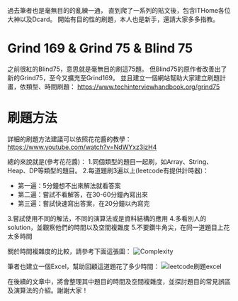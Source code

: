 過去筆者也是毫無目的的亂練一通，
直到爬了一系列的貼文後，包含ITHome各位大神以及Dcard。
開始有目的性的刷題，本人也是新手，還請大家多多指教。

# Grind 169 & Grind 75 & Blind 75
之前很紅的Blind75，意思就是毫無目的刷這75題。
但Blind75的原作者改善出了新的Grind75，至今又擴充至Grind169。
並且建立一個網站幫助大家建立刷題計畫，依類型、時間刷題：
https://www.techinterviewhandbook.org/grind75

# 刷題方法
詳細的刷題方法建議可以依照花花醬的教學：
https://www.youtube.com/watch?v=NdWYxz3izH4

總的來說就是(參考花花醬)：
1.同個類型的題目一起刷，如Array、String、Heap、DP等類型的題目。
2.每道題刷3遍以上(leetcode有提供計時器)：
* 第一遍：5分鐘想不出來解法就看答案
* 第二遍：嘗試不看解答，在30-60分鐘內寫出來
* 第三遍：嘗試快速寫出答案，在20分鐘以內寫完

3.嘗試使用不同的解法，不同的演算法或是資料結構的應用
4.多看別人的solution，並觀察他們的時間以及空間複雜度
5.不要鑽牛角尖，在同一道題目上花太多時間

關於時間複雜度的比較，請參考下面這張圖：
![Complexity](https://adrianmejia.com/images/time-complexity-examples.png)

筆者也建立一個Excel，幫助回顧這道題花了多少時間：
![leetcode刷題excel](https://drive.google.com/uc?export=view&id=10iJQ-acb39LkVtYZ75eB1X5HhogVljgO)

在後續的文章中，將會整理其中題目的時間及空間複雜度，並探討題目的常見誤區及演算法的介紹。謝謝大家！




